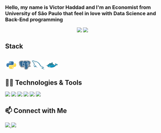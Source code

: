 ### Hello, my name is Victor Haddad and I'm an Economist from University of São Paulo that feel in love with Data Science and Back-End programming

<div align="center">
  <img height="140em" src="(https://github-readme-stats.vercel.app/api?username=VictorGHaddad&show_icons=true&theme=transparent&show_private=true)"/>
  <img height="140em" src="https://github-readme-stats.vercel.app/api/top-langs/?username=VictorGHaddad&layout=compact&langs_count=8&theme=dark"/>
</div>


## Stack
<div style="display: inline_block">  
<div style="display: inline_block"><br>
  <img align="center" alt="Python" height="30" width="40" src="https://raw.githubusercontent.com/devicons/devicon/master/icons/python/python-original.svg">
  <img align="center" alt="Postgre" height="30" width="40" src="https://raw.githubusercontent.com/devicons/devicon/master/icons/postgresql/postgresql-original.svg">
  <img align="center" alt="Mysql" height="30" width="40" src="https://raw.githubusercontent.com/devicons/devicon/master/icons/mysql/mysql-original.svg">
  <img align="center" alt="Docker" height="30" width="40" src="https://raw.githubusercontent.com/devicons/devicon/master/icons/docker/docker-original.svg">
 <div style="display: inline_block">  
</div>
</div>
</div>
  
## 👨‍💻 Technologies & Tools
![](https://img.shields.io/badge/OS-Linux-informational?style=flat&logo=linux&logoColor=white&color=lightgrey)
![](https://img.shields.io/badge/Code-Python-informational?style=flat&logo=python&logoColor=white&color=346e9f)
![](https://img.shields.io/badge/Framework-Django-informational?style=flat&logo=django&logoColor=white&color=0076c6)
![](https://img.shields.io/badge/Database-MySql-informational?style=flat&logo=mysql&logoColor=white&color=00618a)
![](https://img.shields.io/badge/Database-PostgreSQL-informational?style=flat&logo=postgresql&logoColor=white&color=00618a)
![](https://img.shields.io/badge/Tools-Docker-informational?style=flat&logo=docker&logoColor=white&color=2496ed)
##
  
## 📫 Connect with Me

<a href="mailto:victor.goulart.haddad@gmail.com">
  <img src="https://img.shields.io/badge/-Gmail-%23333?style=for-the-badge&logo=gmail&logoColor=white" target="_blank">
</a>
<a href="https://www.linkedin.com/in/victor-g-haddad/" target="_blank">
  <img src="https://img.shields.io/badge/-LinkedIn-%230077B5?style=for-the-badge&logo=linkedin&logoColor=white" target="_blank">
</a>
